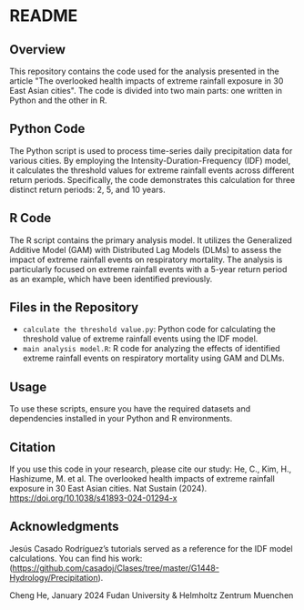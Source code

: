 # README

## Overview
This repository contains the code used for the analysis presented in the article "The overlooked health impacts of extreme rainfall exposure in 30 East Asian cities". The code is divided into two main parts: one written in Python and the other in R.

## Python Code
The Python script is used to process time-series daily precipitation data for various cities. By employing the Intensity-Duration-Frequency (IDF) model, it calculates the threshold values for extreme rainfall events across different return periods. Specifically, the code demonstrates this calculation for three distinct return periods: 2, 5, and 10 years.

## R Code
The R script contains the primary analysis model. It utilizes the Generalized Additive Model (GAM) with Distributed Lag Models (DLMs) to assess the impact of extreme rainfall events on respiratory mortality. The analysis is particularly focused on extreme rainfall events with a 5-year return period as an example, which have been identified previously.

## Files in the Repository
- `calculate the threshold value.py`: Python code for calculating the threshold value of extreme rainfall events using the IDF model.
- `main analysis model.R`: R code for analyzing the effects of identified extreme rainfall events on respiratory mortality using GAM and DLMs.

## Usage
To use these scripts, ensure you have the required datasets and dependencies installed in your Python and R environments. 

## Citation
If you use this code in your research, please cite our study:
He, C., Kim, H., Hashizume, M. et al. The overlooked health impacts of extreme rainfall exposure in 30 East Asian cities. Nat Sustain (2024). https://doi.org/10.1038/s41893-024-01294-x

## Acknowledgments
Jesús Casado Rodríguez’s tutorials served as a reference for the IDF model calculations. You can find his work: (https://github.com/casadoj/Clases/tree/master/G1448-Hydrology/Precipitation).


Cheng He, January 2024
Fudan University & Helmholtz Zentrum Muenchen
